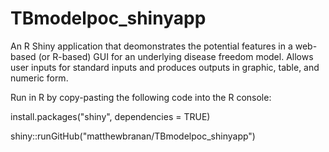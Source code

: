# TBmodelpoc_shinyapp
An R Shiny application that deomonstrates the potential features in a web-based (or R-based) GUI for an underlying disease freedom model. Allows user inputs for standard inputs and produces outputs in graphic, table, and numeric form.

Run in R by copy-pasting the following code into the R console:

  install.packages("shiny", dependencies = TRUE)
  
  shiny::runGitHub("matthewbranan/TBmodelpoc_shinyapp")

